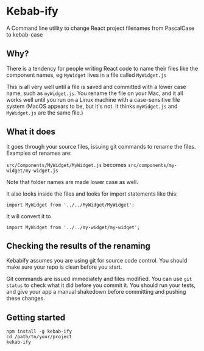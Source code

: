 # Kebab-ify

A Command line utility to change React project filenames from PascalCase to kebab-case

## Why?

There is a tendency for people writing React code to name their files like the component names, eg `MyWidget` lives in a file called `MyWidget.js`

This is all very well until a file is saved and committed with a lower case name, such as `myWidget.js`. You rename the file on your Mac, and it all works well until you run on a Linux machine with a case-sensitive file system (MacOS appears to be, but it's not. It thinks `myWidget.js` and `MyWidget.js` are the same file.)

## What it does

It goes through your source files, issuing git commands to rename the files. Examples of renames are:

`src/Components/MyWidget/MyWidget.js` becomes `src/components/my-widget/my-widget.js`

Note that folder names are made lower case as well.

It also looks inside the files and looks for import statements like this:

`import MyWidget from '../../MyWidget/MyWidget';`

It will convert it to

`import MyWidget from '../../my-widget/my-widget';`

## Checking the results of the renaming

Kebabify assumes you are using git for source code control. You should make sure your repo is clean before you start.

Git commands are issued immediately and files modified. You can use `git status` to check what it did before you commit it. You should run your tests, and give your app a manual shakedown before committing and pushing these changes.

## Getting started

```
npm install -g kebab-ify
cd /path/to/your/project
kekab-ify
```
